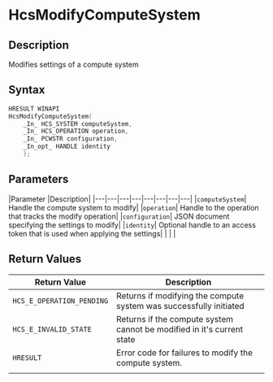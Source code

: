 # HcsModifyComputeSystem

## Description
Modifies settings of a compute system

## Syntax

```cpp
HRESULT WINAPI
HcsModifyComputeSystem(
    _In_ HCS_SYSTEM computeSystem,
    _In_ HCS_OPERATION operation,
    _In_ PCWSTR configuration,
    _In_opt_ HANDLE identity
    );
```

## Parameters
|Parameter     |Description|
|---|---|---|---|---|---|---|---| 
|`computeSystem`| Handle the compute system to modify|
|`operation`| Handle to the operation that tracks the modify operation|
|`configuration`| JSON document specifying the settings to modify|
|`identity`| Optional handle to an access token that is used when applying the settings| 
|    |    | 



## Return Values
|Return Value | Description|
|---|---|
|`HCS_E_OPERATION_PENDING`|Returns if modifying the compute system was successfully initiated|
|`HCS_E_INVALID_STATE`|Returns if the compute system cannot be modified in it's current state|
|`HRESULT`|Error code for failures to modify the compute system.|
|     |     |

